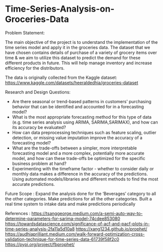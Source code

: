 # Time-Series-Analysis-on-Groceries-Data

Problem Statement:

The main objective of the project is to understand the implementation of the time series model and apply it in the groceries data. The dataset that we have chosen contains details of purchase of a variety of grocery items over time & we aim to utilize this dataset to predict the demand for these different products in future. This will help manage inventory and increase efficiency for the distributors. 

The data is originally collected from the Kaggle dataset:
https://www.kaggle.com/datasets/heeraldedhia/groceries-dataset

Research and Design Questions:

- Are there seasonal or trend-based patterns in customers' purchasing behavior that can be identified and accounted for in a forecasting model?
- What is the most appropriate forecasting method for this type of data (e.g. time series analysis using ARIMA, SARIMA,SARIMAX), and how can its accuracy be evaluated?
- How can data preprocessing techniques such as feature scaling, outlier detection, or missing value imputation improve the accuracy of a forecasting model?
- What are the trade-offs between a simpler, more interpretable forecasting model and a more complex, potentially more accurate model, and how can these trade-offs be optimized for the specific business problem at hand?
- Experimenting with the timeframe factor - whether to consider daily or monthly data makes a difference in the accuracy of the predictions.
Using automated models/libraries and different methods to find the most accurate predictions.

Future Scope :
Expand the analysis done for the ‘Beverages’ category to all the other categories.
Make predictions for all the other categories.
Built a real time system to intake data and make predictions periodically

References :
https://tsanggeorge.medium.com/a-semi-auto-way-to-determine-parameters-for-sarima-model-74cdee853080
https://towardsdatascience.com/significance-of-acf-and-pacf-plots-in-time-series-analysis-2fa11a5d10a8
https://xang1234.github.io/prophet/
https://audhiaprilliant.medium.com/walk-forward-optimization-cross-validation-technique-for-time-series-data-61739f58f2c0
https://pypi.org/project/fbprophet/



